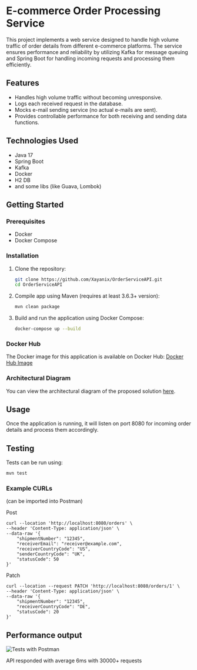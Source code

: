 # E-commerce Order Processing Service

This project implements a web service designed to handle high volume traffic of order details from different e-commerce platforms. The service ensures performance and reliability by utilizing Kafka for message queuing and Spring Boot for handling incoming requests and processing them efficiently.

## Features

- Handles high volume traffic without becoming unresponsive.
- Logs each received request in the database.
- Mocks e-mail sending service (no actual e-mails are sent).
- Provides controllable performance for both receiving and sending data functions.

## Technologies Used

- Java 17
- Spring Boot
- Kafka
- Docker
- H2 DB
- and some libs (like Guava, Lombok)

## Getting Started

### Prerequisites

- Docker
- Docker Compose

### Installation

1. Clone the repository:
    ```bash
    git clone https://github.com/Xayanix/OrderServiceAPI.git
    cd OrderServiceAPI
    ```

2. Compile app using Maven (requires at least 3.6.3+ version):
    ```bash
    mvn clean package
    ```

3. Build and run the application using Docker Compose:
    ```bash
    docker-compose up --build
    ```

### Docker Hub

The Docker image for this application is available on Docker Hub:
[Docker Hub Image](https://hub.docker.com/r/xayanix/dpdgroupproject-spring-app)

### Architectural Diagram

You can view the architectural diagram of the proposed solution [here](https://boardmix.com/app/share/CAE.CJyrKiABKhDXPAUnmJRnTtpvafM4rTM2MAZAAQ/YflX56?elementNodeGuid=1:8).

## Usage

Once the application is running, it will listen on port 8080 for incoming order details and process them accordingly.


## Testing

Tests can be run using:
```bash
mvn test
```

### Example CURLs
(can be imported into Postman)

Post
```
curl --location 'http://localhost:8080/orders' \
--header 'Content-Type: application/json' \
--data-raw '{
    "shipmentNumber": "12345",
    "receiverEmail": "receiver@example.com",
    "receiverCountryCode": "US",
    "senderCountryCode": "UK",
    "statusCode": 50
}'
```

Patch
```
curl --location --request PATCH 'http://localhost:8080/orders/1' \
--header 'Content-Type: application/json' \
--data-raw '{
    "shipmentNumber": "12345",
    "receiverCountryCode": "DE",
    "statusCode": 20
}'
```


## Performance output
![Tests with Postman](https://i.imgur.com/h0B4UTw.png)

API responded with average 6ms with 30000+ requests